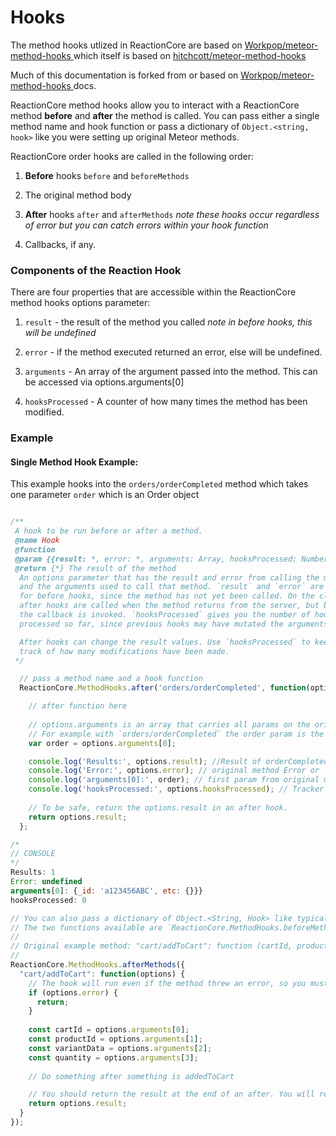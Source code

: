 # Hooks

The method hooks utlized in ReactionCore are based on [Workpop/meteor-method-hooks
](https://github.com/Workpop/meteor-method-hooks) which itself is based on [hitchcott/meteor-method-hooks](https://github.com/hitchcott/meteor-method-hooks)

Much of this documentation is forked from or based on [Workpop/meteor-method-hooks
](https://github.com/Workpop/meteor-method-hooks) docs.

ReactionCore method hooks allow you to interact with a ReactionCore method **before** and **after** the method is called.
You can pass either a single method name and hook function or pass a dictionary of `Object.<string, hook>` like you were setting up
original Meteor methods.

ReactionCore order hooks are called in the following order:

1) **Before** hooks `before` and `beforeMethods`

2) The original method body

3) **After** hooks `after` and `afterMethods` 
*note these hooks occur regardless of error but you can catch errors within your hook function*

4) Callbacks, if any.

### Components of the Reaction Hook

There are four properties that are accessible within the ReactionCore method hooks options parameter:

1) `result` - the result of the method you called *note in before hooks, this will be undefined*

2) `error` - if the method executed returned an error, else will be undefined.

3) `arguments` - An array of the argument passed into the method. This can be accessed via options.arguments[0]

4) `hooksProcessed` - A counter of how many times the method has been modified.

### Example

#### Single Method Hook Example:
This example hooks into the `orders/orderCompleted` method which takes one parameter `order` which is an Order object

```javascript

/**
 A hook to be run before or after a method.
 @name Hook
 @function
 @param {{result: *, error: *, arguments: Array, hooksProcessed: Number}}
 @return {*} The result of the method
  An options parameter that has the result and error from calling the method
  and the arguments used to call that method. `result` and `error` are null
  for before hooks, since the method has not yet been called. On the client,
  after hooks are called when the method returns from the server, but before
  the callback is invoked. `hooksProcessed` gives you the number of hooks
  processed so far, since previous hooks may have mutated the arguments.

  After hooks can change the result values. Use `hooksProcessed` to keep
  track of how many modifications have been made.
 */

  // pass a method name and a hook function
  ReactionCore.MethodHooks.after('orders/orderCompleted', function(options){

    // after function here
    
    // options.arguments is an array that carries all params on the original method.
    // For example with `orders/orderCompleted` the order param is the first (and only) param.
    var order = options.arguments[0];

    console.log('Results:', options.result); //Result of orderCompleted method
    console.log('Error:', options.error); // original method Error or `undefined` if successful
    console.log('arguments[0]:', order); // first param from original method (order object in this case)
    console.log('hooksProcessed:', options.hooksProcessed); // Tracker that looks at amount times result was modified previously
    
    // To be safe, return the options.result in an after hook.
    return options.result;
  };

/* 
// CONSOLE
*/
Results: 1
Error: undefined
arguments[0]: {_id: 'a123456ABC', etc: {}}}
hooksProcessed: 0 

// You can also pass a dictionary of Object.<String, Hook> like typical Meteor.methods.
// The two functions available are `ReactionCore.MethodHooks.beforeMethods` and `ReactionCore.MethodHooks.afterMethods`.
//
// Original example method: "cart/addToCart": function (cartId, productId, variantData, quantity)
//
ReactionCore.MethodHooks.afterMethods({
  "cart/addToCart": function(options) {
    // The hook will run even if the method threw an error, so you must always check for an error!
    if (options.error) {
      return;
    }
    
    const cartId = options.arguments[0];
    const productId = options.arguments[1];
    const variantData = options.arguments[2];
    const quantity = options.arguments[3];
    
    // Do something after something is addedToCart

    // You should return the result at the end of an after. You will receive a warning if a result was expected.
    return options.result;
  }
});
```

